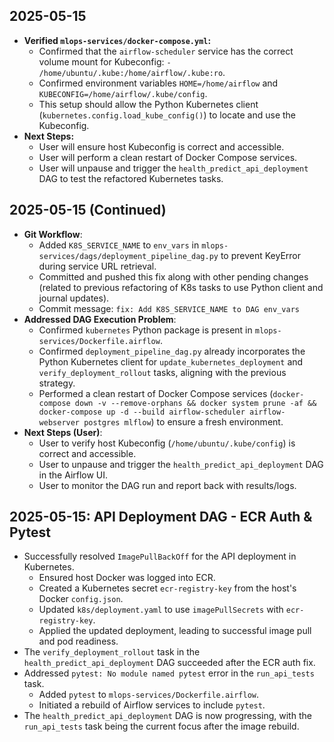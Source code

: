 ## 2025-05-15

- **Verified `mlops-services/docker-compose.yml`:**
    - Confirmed that the `airflow-scheduler` service has the correct volume mount for Kubeconfig: `- /home/ubuntu/.kube:/home/airflow/.kube:ro`.
    - Confirmed environment variables `HOME=/home/airflow` and `KUBECONFIG=/home/airflow/.kube/config`.
    - This setup should allow the Python Kubernetes client (`kubernetes.config.load_kube_config()`) to locate and use the Kubeconfig.
- **Next Steps:**
    - User will ensure host Kubeconfig is correct and accessible.
    - User will perform a clean restart of Docker Compose services.
    - User will unpause and trigger the `health_predict_api_deployment` DAG to test the refactored Kubernetes tasks.

## 2025-05-15 (Continued)

- **Git Workflow**: 
    - Added `K8S_SERVICE_NAME` to `env_vars` in `mlops-services/dags/deployment_pipeline_dag.py` to prevent KeyError during service URL retrieval.
    - Committed and pushed this fix along with other pending changes (related to previous refactoring of K8s tasks to use Python client and journal updates).
    - Commit message: `fix: Add K8S_SERVICE_NAME to DAG env_vars`
- **Addressed DAG Execution Problem**:
    - Confirmed `kubernetes` Python package is present in `mlops-services/Dockerfile.airflow`.
    - Confirmed `deployment_pipeline_dag.py` already incorporates the Python Kubernetes client for `update_kubernetes_deployment` and `verify_deployment_rollout` tasks, aligning with the previous strategy.
    - Performed a clean restart of Docker Compose services (`docker-compose down -v --remove-orphans && docker system prune -af && docker-compose up -d --build airflow-scheduler airflow-webserver postgres mlflow`) to ensure a fresh environment.
- **Next Steps (User)**:
    - User to verify host Kubeconfig (`/home/ubuntu/.kube/config`) is correct and accessible.
    - User to unpause and trigger the `health_predict_api_deployment` DAG in the Airflow UI.
    - User to monitor the DAG run and report back with results/logs.

## 2025-05-15: API Deployment DAG - ECR Auth & Pytest

*   Successfully resolved `ImagePullBackOff` for the API deployment in Kubernetes.
    *   Ensured host Docker was logged into ECR.
    *   Created a Kubernetes secret `ecr-registry-key` from the host's Docker `config.json`.
    *   Updated `k8s/deployment.yaml` to use `imagePullSecrets` with `ecr-registry-key`.
    *   Applied the updated deployment, leading to successful image pull and pod readiness.
*   The `verify_deployment_rollout` task in the `health_predict_api_deployment` DAG succeeded after the ECR auth fix.
*   Addressed `pytest: No module named pytest` error in the `run_api_tests` task.
    *   Added `pytest` to `mlops-services/Dockerfile.airflow`.
    *   Initiated a rebuild of Airflow services to include `pytest`.
*   The `health_predict_api_deployment` DAG is now progressing, with the `run_api_tests` task being the current focus after the image rebuild. 